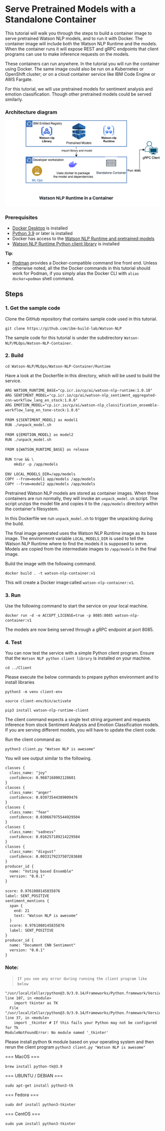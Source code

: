 # Serve Pretrained Models with a Standalone Container
This tutorial will walk you through the steps to build a container image to serve pretrained Watson NLP models, and to run it with Docker. The container image will include both the Watson NLP Runtime and the models.  When the container runs it will expose REST and gRPC endpoints that client programs can use to make inference requests on the models. 

These containers can run anywhere. In the tutorial you will run the container using Docker. The same image could also be run on a Kubernetes or OpenShift cluster; or on a cloud container service like IBM Code Engine or AWS Fargate.  

For this tutorial, we will use pretrained models for sentiment analysis and emotion classification. Though other pretrained models could be served similarly.

### Architecture diagram

![Diagram](Images/ReferenceArchitecture.png)

### Prerequisites
- [Docker Desktop](https://docs.docker.com/get-docker/) is installed
- [Python 3.9](https://www.python.org/downloads/) or later is installed
- Docker has access to the [Watson NLP Runtime and pretrained models](https://github.com/ibm-build-lab/Watson-NLP/blob/main/MLOps/access/README.md#docker)
- [Watson NLP Runtime Python client library](https://github.com/ibm-build-lab/Watson-NLP/blob/main/MLOps/access/README.md#python) is installed

**Tip**:
- [Podman](https://podman.io/getting-started/installation) provides a Docker-compatible command line front end. Unless otherwise noted, all the the Docker commands in this tutorial should work for Podman, if you simply alias the Docker CLI with `alias docker=podman` shell command.

## Steps

### 1. Get the sample code
Clone the GitHub repository that contains sample code used in this tutorial.
```
git clone https://github.com/ibm-build-lab/Watson-NLP 
```
The sample code for this tutorial is under the subdirectory `Watson-NLP/MLOps/Watson-NLP-Container`.

### 2. Build
```
cd Watson-NLP/MLOps/Watson-NLP-Container/Runtime
```
Have a look at the Dockerfile in this directory, which will be used to build the service.
```
ARG WATSON_RUNTIME_BASE="cp.icr.io/cp/ai/watson-nlp-runtime:1.0.18"
ARG SENTIMENT_MODEL="cp.icr.io/cp/ai/watson-nlp_sentiment_aggregated-cnn-workflow_lang_en_stock:1.0.6"
ARG EMOTION_MODEL="cp.icr.io/cp/ai/watson-nlp_classification_ensemble-workflow_lang_en_tone-stock:1.0.6"

FROM ${SENTIMENT_MODEL} as model1
RUN ./unpack_model.sh

FROM ${EMOTION_MODEL} as model2
RUN ./unpack_model.sh

FROM ${WATSON_RUNTIME_BASE} as release

RUN true && \
    mkdir -p /app/models

ENV LOCAL_MODELS_DIR=/app/models
COPY --from=model1 app/models /app/models
COPY --from=model2 app/models /app/models
```

Pretrained Watson NLP models are stored as container images. When these containers are run normally, they will invoke an `unpack_model.sh` script. The script unzips the model file and copies it to the `/app/models` directory within the container's filesystem.

In this Dockerfile we run `unpack_model.sh` to trigger the unpacking during the build.

The final image generated uses the Watson NLP Runtime image as its base image. The environment variable `LOCAL_MODELS_DIR` is used to tell the Watson NLP Runtime where to find the models it is supposed to serve. Models are copied from the intermediate images to `/app/models` in the final image.

Build the image with the following command.
```
docker build . -t watson-nlp-container:v1
```
This will create a Docker image called `watson-nlp-container:v1`.

### 3. Run
Use the following command to start the service on your local machine.
```
docker run -d -e ACCEPT_LICENSE=true -p 8085:8085 watson-nlp-container:v1
```
The models are now being served through a gRPC endpoint at port 8085.

### 4. Test 
You can now test the service with a simple Python client program. Ensure that the `Watson NLP python client library` is installed on your machine. 
```
cd ../Client 
```
Please execute the below commands to prepare python environment and to install libraries
```
python3 -m venv client-env
```
```
source client-env/bin/activate
```
```
pip3 install watson-nlp-runtime-client
```

The client command expects a single text string argument and requests inference from stock Sentiment Analysis and Emotion Classification models. If you are serving different models, you will have to update the client code.  

Run the client command as: 
```
python3 client.py "Watson NLP is awesome" 
```
You will see output similar to the following.
```
classes {
  class_name: "joy"
  confidence: 0.9687168002128601
}
classes {
  class_name: "anger"
  confidence: 0.03973544389009476
}
classes {
  class_name: "fear"
  confidence: 0.030667975544929504
}
classes {
  class_name: "sadness"
  confidence: 0.016257189214229584
}
classes {
  class_name: "disgust"
  confidence: 0.0033179237507283688
}
producer_id {
  name: "Voting based Ensemble"
  version: "0.0.1"
}

score: 0.9761080145835876
label: SENT_POSITIVE
sentiment_mentions {
  span {
    end: 21
    text: "Watson NLP is awesome"
  }
  score: 0.9761080145835876
  label: SENT_POSITIVE
}
producer_id {
  name: "Document CNN Sentiment"
  version: "0.0.1"
}
```

### Note: 
>`If you see any error during running the client program like below` 
```
"/usr/local/Cellar/python@3.9/3.9.14/Frameworks/Python.framework/Versions/3.9/lib/python3.9/turtle.py", line 107, in <module>
    import tkinter as TK
  File "/usr/local/Cellar/python@3.9/3.9.14/Frameworks/Python.framework/Versions/3.9/lib/python3.9/tkinter/__init__.py", line 37, in <module>
    import _tkinter # If this fails your Python may not be configured for Tk
ModuleNotFoundError: No module named '_tkinter'
```
Please install python tk module based on your operating system and then rerun the client program `python3 client.py "Watson NLP is awesome"`

 === MacOS ===

```brew install python-tk@3.9```

=== UBUNTU / DEBIAN ===

```sudo apt-get install python3-tk```

=== Fedora ===

```sudo dnf install python3-tkinter```

=== CentOS ===

```sudo yum install python3-tkinter```

    

